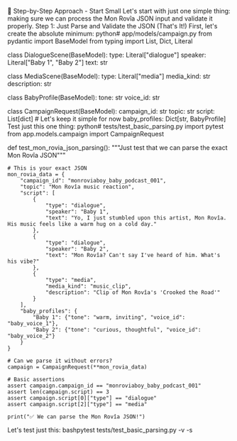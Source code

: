 🐌 Step-by-Step Approach - Start Small
Let's start with just one simple thing: making sure we can process the Mon Rovîa JSON input and validate it properly.
Step 1: Just Parse and Validate the JSON (That's It!)
First, let's create the absolute minimum:
python# app/models/campaign.py
from pydantic import BaseModel
from typing import List, Dict, Literal

class DialogueScene(BaseModel):
    type: Literal["dialogue"]
    speaker: Literal["Baby 1", "Baby 2"]
    text: str

class MediaScene(BaseModel):
    type: Literal["media"]
    media_kind: str
    description: str

class BabyProfile(BaseModel):
    tone: str
    voice_id: str

class CampaignRequest(BaseModel):
    campaign_id: str
    topic: str
    script: List[dict]  # Let's keep it simple for now
    baby_profiles: Dict[str, BabyProfile]
Test just this one thing:
python# tests/test_basic_parsing.py
import pytest
from app.models.campaign import CampaignRequest

def test_mon_rovia_json_parsing():
    """Just test that we can parse the exact Mon Rovîa JSON"""
    
    # This is your exact JSON
    mon_rovia_data = {
        "campaign_id": "monroviaboy_baby_podcast_001",
        "topic": "Mon Rovîa music reaction",
        "script": [
            {
                "type": "dialogue",
                "speaker": "Baby 1",
                "text": "Yo, I just stumbled upon this artist, Mon Rovîa. His music feels like a warm hug on a cold day."
            },
            {
                "type": "dialogue",
                "speaker": "Baby 2",
                "text": "Mon Rovîa? Can't say I've heard of him. What's his vibe?"
            },
            {
                "type": "media",
                "media_kind": "music_clip",
                "description": "Clip of Mon Rovîa's 'Crooked the Road'"
            }
        ],
        "baby_profiles": {
            "Baby 1": {"tone": "warm, inviting", "voice_id": "baby_voice_1"},
            "Baby 2": {"tone": "curious, thoughtful", "voice_id": "baby_voice_2"}
        }
    }
    
    # Can we parse it without errors?
    campaign = CampaignRequest(**mon_rovia_data)
    
    # Basic assertions
    assert campaign.campaign_id == "monroviaboy_baby_podcast_001"
    assert len(campaign.script) == 3
    assert campaign.script[0]["type"] == "dialogue"
    assert campaign.script[2]["type"] == "media"
    
    print("✅ We can parse the Mon Rovîa JSON!")
Let's test just this:
bashpytest tests/test_basic_parsing.py -v -s